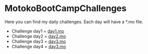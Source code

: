 # MotokoBootCampChallenges

Here you can find my daily challenges. Each day will have a *.mo file.

- Challenge day1 = [day1.mo](./src/MotokoBootCampChallenges/day1.mo) 
- Challenge day2 = [day2.mo](./src/MotokoBootCampChallenges/day2.mo) 
- Challenge day3 = [day3.mo](./src/MotokoBootCampChallenges/day3.mo) 
- Challenge day4 = [day3.mo](./src/MotokoBootCampChallenges/day4/) 
